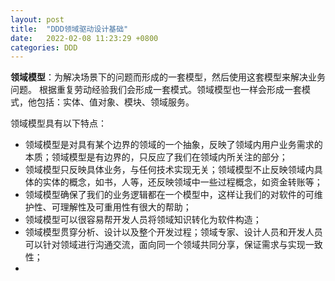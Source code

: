 ```yaml
---
layout: post
title:  "DDD领域驱动设计基础"
date:   2022-02-08 11:23:29 +0800
categories: DDD
---
```



**领域模型**：为解决场景下的问题而形成的一套模型，然后使用这套模型来解决业务问题。 根据重复劳动经验我们会形成一套模式。领域模型也一样会形成一套模式，他包括：实体、值对象、模块、领域服务。

领域模型具有以下特点：

 - 领域模型是对具有某个边界的领域的一个抽象，反映了领域内用户业务需求的本质；领域模型是有边界的，只反应了我们在领域内所关注的部分；
 - 领域模型只反映具体业务，与任何技术实现无关；领域模型不止反映领域内具体的实体的概念，如书，人等，还反映领域中一些过程概念，如资金转账等；
 - 领域模型确保了我们的业务逻辑都在一个模型中，这样让我们的对软件的可维护性、可理解性及可重用性有很大的帮助；
 - 领域模型可以很容易帮开发人员将领域知识转化为软件构造；
 - 领域模型贯穿分析、设计以及整个开发过程；领域专家、设计人员和开发人员可以针对领域进行沟通交流，面向同一个领域共同分享，保证需求与实现一致性；
 - 

